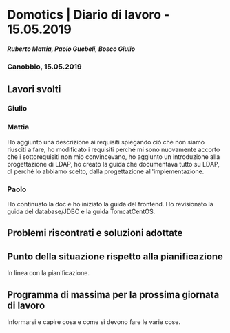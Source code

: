 # Domotics | Diario di lavoro - 15.05.2019

##### Ruberto Mattia, Paolo Guebeli, Bosco Giulio

### Canobbio, 15.05.2019

## Lavori svolti

### Giulio

### Mattia

Ho aggiunto una descrizione ai requisiti spiegando ciò che non siamo riusciti a fare, ho modificato i requisiti perché mi sono nuovamente accorto che i sottorequisiti non mio convincevano, ho aggiunto un introduzione alla progettazione di LDAP, ho creato la guida che documentava tutto su LDAP, dl perché lo abbiamo scelto, dalla progettazione all'implementazione.

### Paolo

Ho continuato la doc e ho iniziato la guida del frontend. Ho revisionato la guida del database/JDBC e la guida TomcatCentOS.


##  Problemi riscontrati e soluzioni adottate


##  Punto della situazione rispetto alla pianificazione
In linea con la pianificazione.


## Programma di massima per la prossima giornata di lavoro
Informarsi e capire cosa e come si devono fare le varie cose.
